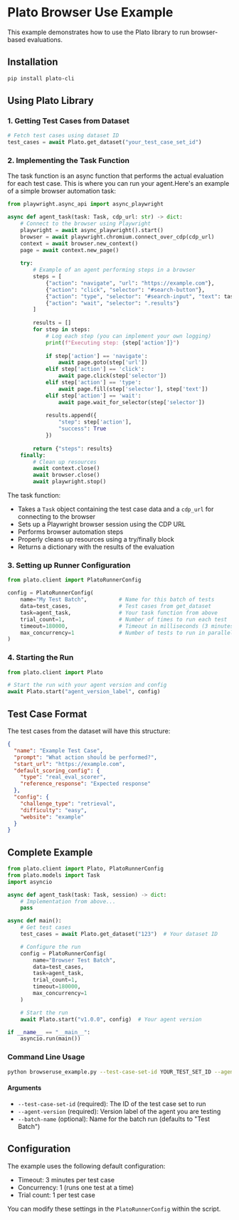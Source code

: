 # Plato Browser Use Example

This example demonstrates how to use the Plato library to run browser-based evaluations.

## Installation

```bash
pip install plato-cli
```

## Using Plato Library

### 1. Getting Test Cases from Dataset

```python
# Fetch test cases using dataset ID
test_cases = await Plato.get_dataset("your_test_case_set_id")
```

### 2. Implementing the Task Function

The task function is an async function that performs the actual evaluation for each test case. This is where you can run your agent.Here's an example of a simple browser automation task:

```python
from playwright.async_api import async_playwright

async def agent_task(task: Task, cdp_url: str) -> dict:
    # Connect to the browser using Playwright
    playwright = await async_playwright().start()
    browser = await playwright.chromium.connect_over_cdp(cdp_url)
    context = await browser.new_context()
    page = await context.new_page()
    
    try:
        # Example of an agent performing steps in a browser
        steps = [
            {"action": "navigate", "url": "https://example.com"},
            {"action": "click", "selector": "#search-button"},
            {"action": "type", "selector": "#search-input", "text": task.prompt},
            {"action": "wait", "selector": ".results"}
        ]
        
        results = []
        for step in steps:
            # Log each step (you can implement your own logging)
            print(f"Executing step: {step['action']}")
            
            if step['action'] == 'navigate':
                await page.goto(step['url'])
            elif step['action'] == 'click':
                await page.click(step['selector'])
            elif step['action'] == 'type':
                await page.fill(step['selector'], step['text'])
            elif step['action'] == 'wait':
                await page.wait_for_selector(step['selector'])
            
            results.append({
                "step": step['action'],
                "success": True
            })
        
        return {"steps": results}
    finally:
        # Clean up resources
        await context.close()
        await browser.close()
        await playwright.stop()
```

The task function:
- Takes a `Task` object containing the test case data and a `cdp_url` for connecting to the browser
- Sets up a Playwright browser session using the CDP URL
- Performs browser automation steps
- Properly cleans up resources using a try/finally block
- Returns a dictionary with the results of the evaluation

### 3. Setting up Runner Configuration

```python
from plato.client import PlatoRunnerConfig

config = PlatoRunnerConfig(
    name="My Test Batch",          # Name for this batch of tests
    data=test_cases,               # Test cases from get_dataset
    task=agent_task,               # Your task function from above
    trial_count=1,                 # Number of times to run each test
    timeout=180000,                # Timeout in milliseconds (3 minutes)
    max_concurrency=1              # Number of tests to run in parallel
)
```

### 4. Starting the Run

```python
from plato.client import Plato

# Start the run with your agent version and config
await Plato.start("agent_version_label", config)
```

## Test Case Format

The test cases from the dataset will have this structure:

```json
{
  "name": "Example Test Case",
  "prompt": "What action should be performed?",
  "start_url": "https://example.com",
  "default_scoring_config": {
    "type": "real_eval_scorer",
    "reference_response": "Expected response"
  },
  "config": {
    "challenge_type": "retrieval",
    "difficulty": "easy",
    "website": "example"
  }
}
```

## Complete Example

```python
from plato.client import Plato, PlatoRunnerConfig
from plato.models import Task
import asyncio

async def agent_task(task: Task, session) -> dict:
    # Implementation from above...
    pass

async def main():
    # Get test cases
    test_cases = await Plato.get_dataset("123")  # Your dataset ID

    # Configure the run
    config = PlatoRunnerConfig(
        name="Browser Test Batch",
        data=test_cases,
        task=agent_task,
        trial_count=1,
        timeout=180000,
        max_concurrency=1
    )

    # Start the run
    await Plato.start("v1.0.0", config)  # Your agent version

if __name__ == "__main__":
    asyncio.run(main())
```

### Command Line Usage

```bash
python browseruse_example.py --test-case-set-id YOUR_TEST_SET_ID --agent-version YOUR_AGENT_VERSION --batch-name "My Test Batch"
```

#### Arguments
- `--test-case-set-id` (required): The ID of the test case set to run
- `--agent-version` (required): Version label of the agent you are testing
- `--batch-name` (optional): Name for the batch run (defaults to "Test Batch")

## Configuration

The example uses the following default configuration:
- Timeout: 3 minutes per test case
- Concurrency: 1 (runs one test at a time)
- Trial count: 1 per test case

You can modify these settings in the `PlatoRunnerConfig` within the script. 
